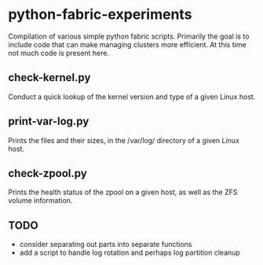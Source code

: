 # python-fabric-experiments

Compilation of various simple python fabric scripts. Primarily the goal is
to include code that can make managing clusters more efficient. At this
time not much code is present here.

## check-kernel.py

Conduct a quick lookup of the kernel version and type of a given Linux host.

## print-var-log.py

Prints the files and their sizes, in the /var/log/ directory of a given
Linux host.

## check-zpool.py

Prints the health status of the zpool on a given host, as well as the ZFS
volume information.

## TODO

* consider separating out parts into separate functions
* add a script to handle log rotation and perhaps log partition cleanup
